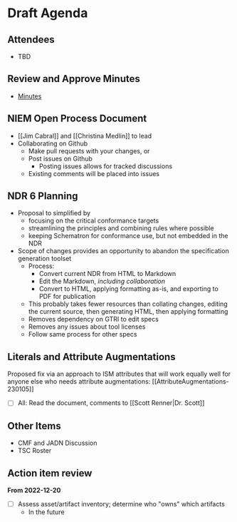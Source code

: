 # Draft Agenda

## Attendees

- TBD

## Review and Approve Minutes

- [Minutes](https://github.com/niemopen/ntac-admin/blob/main/meetings/2023-01-17-minutes.md)

## NIEM Open Process Document

- [[Jim Cabral]] and [[Christina Medlin]] to lead
- Collaborating on Github
	- Make pull requests with your changes, or
	- Post issues on Github
		- Posting issues allows for tracked discussions
	- Existing comments will be placed into issues

## NDR 6 Planning

- Proposal to simplified by
	- focusing on the critical conformance targets
	- streamlining the principles and combining rules where possible
	- keeping Schematron for conformance use, but not embedded in the NDR
- Scope of changes provides an opportunity to abandon the specification generation toolset
	- Process:
		- Convert current NDR from HTML to Markdown
		- Edit the Markdown, _including collaboration_
		- Convert to HTML, applying formatting as-is, and exporting to PDF for publication
	- This probably takes fewer resources than collating changes, editing the current source, then generating HTML, then applying formatting
	- Removes dependency on GTRI to edit specs
	- Removes any issues about tool licenses
	- Follow same process for other specs

## Literals and Attribute Augmentations

Proposed fix via an approach to ISM attributes that will work equally well for anyone else who needs attribute augmentations: [[AttributeAugmentations-230105]]

- [ ] All: Read the document, comments to [[Scott Renner|Dr. Scott]]

## Other Items

- CMF and JADN Discussion
- TSC Roster

## Action item review

**From 2022-12-20**

- [ ] Assess asset/artifact inventory; determine who "owns" which artifacts
	- In the future
